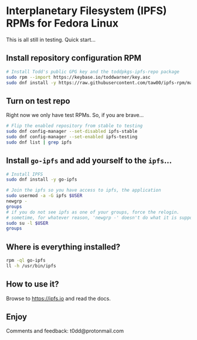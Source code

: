 # Interplanetary Filesystem (IPFS) RPMs for Fedora Linux

This is all still in testing. Quick start...

## Install repository configuration RPM
```sh
# Install Todd's public GPG key and the toddpkgs-ipfs-repo package
sudo rpm --import https://keybase.io/toddwarner/key.asc
sudo dnf install -y https://raw.githubusercontent.com/taw00/ipfs-rpm/master/toddpkgs-ipfs-repo.noarch.rpm
```

## Turn on test repo

Right now we only have test RPMs. So, if you are brave...
```sh
# Flip the enabled repository from stable to testing
sudo dnf config-manager --set-disabled ipfs-stable
sudo dnf config-manager --set-enabled ipfs-testing
sudo dnf list | grep ipfs
```

## Install `go-ipfs` and add yourself to the `ipfs`...

```sh
# Install IPFS
sudo dnf install -y go-ipfs
```
```sh
# Join the ipfs so you have access to ipfs, the application
sudo usermod -a -G ipfs $USER
newgrp -
groups
# if you do not see ipfs as one of your groups, force the relogin.
# sometime, for whatever reason, 'newgrp -' doesn't do what it is suppose to do
sudo su -l $USER
groups
```

## Where is everything installed?
```sh
rpm -ql go-ipfs
ll -h /usr/bin/ipfs
```

## How to use it?

Browse to <https://ipfs.io> and read the docs.

## Enjoy

Comments and feedback: t0dd\@protonmail\.com
